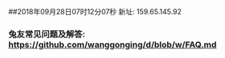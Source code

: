 ##2018年09月28日07时12分07秒 新址: 159.65.145.92
### 兔友常见问题及解答: https://github.com/wanggonging/d/blob/w/FAQ.md
